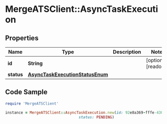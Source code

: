 # MergeATSClient::AsyncTaskExecution

## Properties

Name | Type | Description | Notes
------------ | ------------- | ------------- | -------------
**id** | **String** |  | [optional] [readonly] 
**status** | [**AsyncTaskExecutionStatusEnum**](AsyncTaskExecutionStatusEnum.md) |  | 

## Code Sample

```ruby
require 'MergeATSClient'

instance = MergeATSClient::AsyncTaskExecution.new(id: 92e8a369-fffe-430d-b93a-f7e8a16563f1,
                                 status: PENDING)
```


